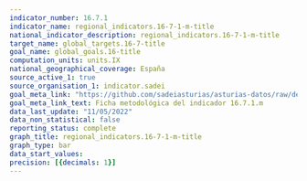 ```yaml
---
indicator_number: 16.7.1
indicator_name: regional_indicators.16-7-1-m-title
national_indicator_description: regional_indicators.16-7-1-m-title
target_name: global_targets.16-7-title
goal_name: global_goals.16-title
computation_units: units.IX
national_geographical_coverage: España
source_active_1: true
source_organisation_1: indicator.sadei
goal_meta_link: "https://github.com/sadeiasturias/asturias-datos/raw/develop/descargas/metodologia/16.7.1.m.pdf"
goal_meta_link_text: Ficha metodológica del indicador 16.7.1.m
data_last_update: "11/05/2022"
data_non_statistical: false
reporting_status: complete
graph_title: regional_indicators.16-7-1-m-title
graph_type: bar
data_start_values:  
precision: [{decimals: 1}]
---
```

